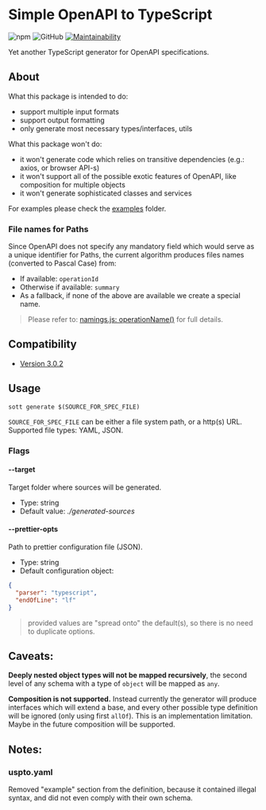 # Simple OpenAPI to TypeScript
![npm](https://img.shields.io/npm/v/simple-openapi-to-typescript)
![GitHub](https://img.shields.io/github/license/noherczeg/simple-openapi-to-typescript)
[![Maintainability](https://api.codeclimate.com/v1/badges/cdf4cac5f5ef71c42de0/maintainability)](https://codeclimate.com/github/noherczeg/simple-openapi-to-typescript/maintainability)

Yet another TypeScript generator for OpenAPI specifications.

## About
What this package is intended to do:
- support multiple input formats
- support output formatting
- only generate most necessary types/interfaces, utils

What this package won't do:
- it won't generate code which relies on transitive dependencies (e.g.: axios, or browser API-s)
- it won't support all of the possible exotic features of OpenAPI, like composition for multiple
objects
- it won't generate sophisticated classes and services

For examples please check the [examples](./examples) folder.

### File names for Paths
Since OpenAPI does not specify any mandatory field which would serve as a unique identifier for
Paths, the current algorithm produces files names (converted to Pascal Case) from:
- If available: `operationId` 
- Otherwise if available: `summary`
- As a fallback, if none of the above are available we create a special name.

> Please refer to: [namings.js: operationName()](./src/utils/naming.js) for full details.

## Compatibility
- [Version 3.0.2](https://github.com/OAI/OpenAPI-Specification/blob/master/versions/3.0.2.md)

## Usage

```
sott generate $(SOURCE_FOR_SPEC_FILE)
```

`SOURCE_FOR_SPEC_FILE` can be either a file system path, or a http(s) URL. Supported file types:
YAML, JSON.

### Flags

#### --target
Target folder where sources will be generated.

- Type: string
- Default value: _./generated-sources_

#### --prettier-opts
Path to prettier configuration file (JSON).

- Type: string
- Default configuration object:
```json
{
  "parser": "typescript",
  "endOfLine": "lf"
}
```

> provided values are "spread onto" the default(s), so there is no need to duplicate options.

## Caveats:
__Deeply nested object types will not be mapped recursively__, the second level of any schema with a
type of `object` will be mapped as `any`.

__Composition is not supported.__ Instead currently the generator will produce interfaces which will
extend a base, and every other possible type definition will be ignored (only using first `allOf`).
This is an implementation limitation. Maybe in the future composition will be supported.

## Notes:

### uspto.yaml
Removed "example" section from the definition, because it contained illegal syntax, and did not even comply with their own schema.
